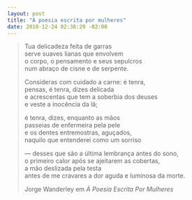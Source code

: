 ```yaml
--- 
layout: post
title: "À poesia escrita por mulheres"
date: 2010-12-24 02:38:29 -02:00
---
```


> Tua delicadeza feita de garras  
> serve suaves lianas que envolvem  
> o corpo, o pensamento e seus sepulcros  
> num abraço de cisne e de serpente.  
>   
> Consideras com cuidado a carne: é tenra,  
> pensas, é tenra, dizes delicada  
> e acrescentas que tem a soberbia dos deuses  
> e veste a inocência da lã;  
>   
> é tenra, dizes, enquanto as mãos  
> passeias de enfermeira pela pele  
> e os dentes entremostras, aguçados,  
> naquilo que entenderei como um sorriso  
>   
> — desses que são a última lembrança antes do sono,  
> o primeiro calor após se ajeitarem as cobertas,  
> a mão deslizada pela testa  
> antes de me cravares a dor aguda e luminosa da morte.  
>
> <footer>
> Jorge Wanderley em <cite>À Poesia Escrita Por Mulheres</cite>
> </footer>
